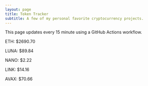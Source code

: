 ```yaml
---
layout: page
title: Token Tracker
subtitle: A few of my personal favorite cryptocurrency projects.
---
```


 This page updates every 15 minute using a GitHub Actions workflow.

<!--BEGINCRYPTOINPUT-->
ETH: $2690.70

LUNA: $89.84

NANO: $2.22

LINK: $14.16

AVAX: $70.66

<!--ENDCRYPTOINPUT-->
